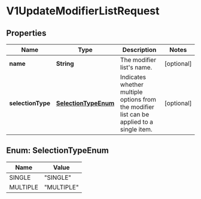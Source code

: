 
# V1UpdateModifierListRequest

## Properties
Name | Type | Description | Notes
------------ | ------------- | ------------- | -------------
**name** | **String** | The modifier list&#39;s name. |  [optional]
**selectionType** | [**SelectionTypeEnum**](#SelectionTypeEnum) | Indicates whether multiple options from the modifier list can be applied to a single item. |  [optional]


<a name="SelectionTypeEnum"></a>
## Enum: SelectionTypeEnum
Name | Value
---- | -----
SINGLE | &quot;SINGLE&quot;
MULTIPLE | &quot;MULTIPLE&quot;



